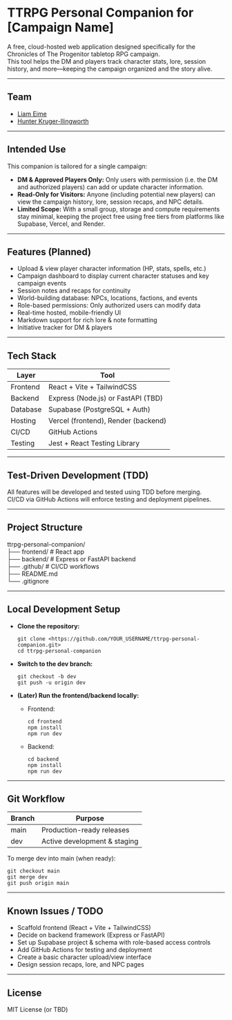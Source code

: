 # TTRPG Personal Companion for [Campaign Name]

A free, cloud-hosted web application designed specifically for the Chronicles of The Progenitor tabletop RPG campaign.  
This tool helps the DM and players track character stats, lore, session history, and more—keeping the campaign organized and the story alive.

---

## Team

- [Liam Eime](https://github.com/Liam-Eime)
- [Hunter Kruger-Ilingworth](https://github.com/H-unter)

---

## Intended Use

This companion is tailored for a single campaign:

- **DM & Approved Players Only:** Only users with permission (i.e. the DM and authorized players) can add or update character information.
- **Read-Only for Visitors:** Anyone (including potential new players) can view the campaign history, lore, session recaps, and NPC details.
- **Limited Scope:** With a small group, storage and compute requirements stay minimal, keeping the project free using free tiers from platforms like Supabase, Vercel, and Render.

---

## Features (Planned)

- Upload & view player character information (HP, stats, spells, etc.)
- Campaign dashboard to display current character statuses and key campaign events
- Session notes and recaps for continuity
- World-building database: NPCs, locations, factions, and events
- Role-based permissions: Only authorized users can modify data
- Real-time hosted, mobile-friendly UI
- Markdown support for rich lore & note formatting
- Initiative tracker for DM & players

---

## Tech Stack

| Layer     | Tool                                   |
|-----------|----------------------------------------|
| Frontend  | React + Vite + TailwindCSS             |
| Backend   | Express (Node.js) or FastAPI (TBD)       |
| Database  | Supabase (PostgreSQL + Auth)           |
| Hosting   | Vercel (frontend), Render (backend)    |
| CI/CD     | GitHub Actions                         |
| Testing   | Jest + React Testing Library           |

---

## Test-Driven Development (TDD)

All features will be developed and tested using TDD before merging.  
CI/CD via GitHub Actions will enforce testing and deployment pipelines.

---

## Project Structure

ttrpg-personal-companion/  
├── frontend/       # React app  
├── backend/        # Express or FastAPI backend  
├── .github/        # CI/CD workflows  
├── README.md  
└── .gitignore

---

## Local Development Setup

- **Clone the repository:**

  ```
  git clone <https://github.com/YOUR_USERNAME/ttrpg-personal-companion.git>  
  cd ttrpg-personal-companion
  ```

- **Switch to the dev branch:**

  ```
  git checkout -b dev  
  git push -u origin dev
  ```

- **(Later) Run the frontend/backend locally:**

  - Frontend:
    ```
    cd frontend  
    npm install  
    npm run dev
    ```

  - Backend:
    ```
    cd backend  
    npm install  
    npm run dev
    ```

---

## Git Workflow

| Branch | Purpose                         |
|--------|---------------------------------|
| main   | Production-ready releases       |
| dev    | Active development & staging    |

To merge dev into main (when ready):
  ```
  git checkout main  
  git merge dev  
  git push origin main
  ```

---

## Known Issues / TODO

- Scaffold frontend (React + Vite + TailwindCSS)
- Decide on backend framework (Express or FastAPI)
- Set up Supabase project & schema with role-based access controls
- Add GitHub Actions for testing and deployment
- Create a basic character upload/view interface
- Design session recaps, lore, and NPC pages

---

## License

MIT License (or TBD)
